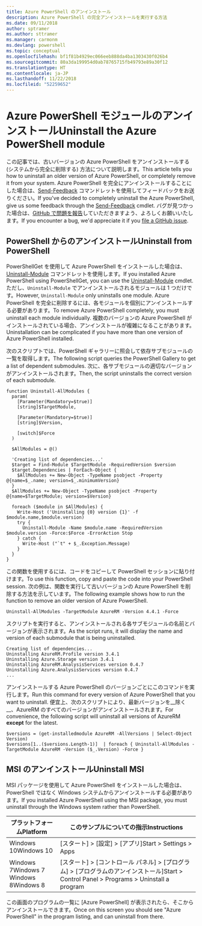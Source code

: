 ```yaml
---
title: Azure PowerShell のアンインストール
description: Azure PowerShell の完全アンインストールを実行する方法
ms.date: 09/11/2018
author: sptramer
ms.author: sttramer
ms.manager: carmonm
ms.devlang: powershell
ms.topic: conceptual
ms.openlocfilehash: bf1f81b4929ec066eeb888da4ba1303430f026b4
ms.sourcegitcommit: 80a3da199954d0ab78765715fb49793e89a30f12
ms.translationtype: HT
ms.contentlocale: ja-JP
ms.lasthandoff: 11/22/2018
ms.locfileid: "52259652"
---
```

# <a name="uninstall-the-azure-powershell-module"></a><span data-ttu-id="29768-103">Azure PowerShell モジュールのアンインストール</span><span class="sxs-lookup"><span data-stu-id="29768-103">Uninstall the Azure PowerShell module</span></span>

<span data-ttu-id="29768-104">この記事では、古いバージョンの Azure PowerShell をアンインストールする (システムから完全に削除する) 方法について説明します。</span><span class="sxs-lookup"><span data-stu-id="29768-104">This article tells you how to uninstall an older version of Azure PowerShell, or completely remove it from your system.</span></span> <span data-ttu-id="29768-105">Azure PowerShell を完全にアンインストールすることにした場合は、[Send-Feedback](/powershell/module/azurerm.profile/send-feedback) コマンドレットを使用してフィードバックをお送りください。</span><span class="sxs-lookup"><span data-stu-id="29768-105">If you've decided to completely uninstall the Azure PowerShell, give us some feedback through the [Send-Feedback](/powershell/module/azurerm.profile/send-feedback) cmdlet.</span></span>
<span data-ttu-id="29768-106">バグが見つかった場合は、[GitHub で問題を報告](https://github.com/azure/azure-powershell/issues)していただきますよう、よろしくお願いいたします。</span><span class="sxs-lookup"><span data-stu-id="29768-106">If you encounter a bug, we'd appreciate it if you [file a GitHub issue](https://github.com/azure/azure-powershell/issues).</span></span>

## <a name="uninstall-from-powershell"></a><span data-ttu-id="29768-107">PowerShell からのアンインストール</span><span class="sxs-lookup"><span data-stu-id="29768-107">Uninstall from PowerShell</span></span>

<span data-ttu-id="29768-108">PowerShellGet を使用して Azure PowerShell をインストールした場合は、[Uninstall-Module](/powershell/module/powershellget/uninstall-module) コマンドレットを使用します。</span><span class="sxs-lookup"><span data-stu-id="29768-108">If you installed Azure PowerShell using PowerShellGet, you can use the [Uninstall-Module](/powershell/module/powershellget/uninstall-module) cmdlet.</span></span> <span data-ttu-id="29768-109">ただし、`Uninstall-Module` でアンインストールされるモジュールは 1 つだけです。</span><span class="sxs-lookup"><span data-stu-id="29768-109">However, `Uninstall-Module` only uninstalls one module.</span></span> <span data-ttu-id="29768-110">Azure PowerShell を完全に削除するには、各モジュールを個別にアンインストールする必要があります。</span><span class="sxs-lookup"><span data-stu-id="29768-110">To remove Azure PowerShell completely, you must uninstall each module individually.</span></span> <span data-ttu-id="29768-111">複数のバージョンの Azure PowerShell がインストールされている場合、アンインストールが複雑になることがあります。</span><span class="sxs-lookup"><span data-stu-id="29768-111">Uninstallation can be complicated if you have more than one version of Azure PowerShell installed.</span></span>

<span data-ttu-id="29768-112">次のスクリプトでは、PowerShell ギャラリーに照会して依存サブモジュールの一覧を取得します。</span><span class="sxs-lookup"><span data-stu-id="29768-112">The following script queries the PowerShell Gallery to get a list of dependent submodules.</span></span> <span data-ttu-id="29768-113">次に、各サブモジュールの適切なバージョンがアンインストールされます。</span><span class="sxs-lookup"><span data-stu-id="29768-113">Then, the script uninstalls the correct version of each submodule.</span></span>

```powershell-interactive
function Uninstall-AllModules {
  param(
    [Parameter(Mandatory=$true)]
    [string]$TargetModule,

    [Parameter(Mandatory=$true)]
    [string]$Version,

    [switch]$Force
  )

  $AllModules = @()

  'Creating list of dependencies...'
  $target = Find-Module $TargetModule -RequiredVersion $version
  $target.Dependencies | ForEach-Object {
    $AllModules += New-Object -TypeName psobject -Property @{name=$_.name; version=$_.minimumVersion}
  }
  $AllModules += New-Object -TypeName psobject -Property @{name=$TargetModule; version=$Version}

  foreach ($module in $AllModules) {
    Write-Host ('Uninstalling {0} version {1}' -f $module.name,$module.version)
    try {
      Uninstall-Module -Name $module.name -RequiredVersion $module.version -Force:$Force -ErrorAction Stop
    } catch {
      Write-Host ("`t" + $_.Exception.Message)
    }
  }
}
```

<span data-ttu-id="29768-114">この関数を使用するには、コードをコピーして PowerShell セッションに貼り付けます。</span><span class="sxs-lookup"><span data-stu-id="29768-114">To use this function, copy and paste the code into your PowerShell session.</span></span> <span data-ttu-id="29768-115">次の例は、関数を実行して古いバージョンの Azure PowerShell を削除する方法を示しています。</span><span class="sxs-lookup"><span data-stu-id="29768-115">The following example shows how to run the function to remove an older version of Azure PowerShell.</span></span>

```powershell-interactive
Uninstall-AllModules -TargetModule AzureRM -Version 4.4.1 -Force
```

<span data-ttu-id="29768-116">スクリプトを実行すると、アンインストールされる各サブモジュールの名前とバージョンが表示されます。</span><span class="sxs-lookup"><span data-stu-id="29768-116">As the script runs, it will display the name and version of each submodule that is being uninstalled.</span></span>

```output
Creating list of dependencies...
Uninstalling AzureRM.Profile version 3.4.1
Uninstalling Azure.Storage version 3.4.1
Uninstalling AzureRM.AnalysisServices version 0.4.7
Uninstalling Azure.AnalysisServices version 0.4.7
...
```

<span data-ttu-id="29768-117">アンインストールする Azure PowerShell のバージョンごとにこのコマンドを実行します。</span><span class="sxs-lookup"><span data-stu-id="29768-117">Run this command for every version of Azure PowerShell that you want to uninstall.</span></span> <span data-ttu-id="29768-118">便宜上、次のスクリプトにより、最新バージョンを__除く__、AzureRM のすべてのバージョンがアンインストールされます。</span><span class="sxs-lookup"><span data-stu-id="29768-118">For convenience, the following script will uninstall all versions of AzureRM __except__ for the latest.</span></span>

```powershell-interactive
$versions = (get-installedmodule AzureRM -AllVersions | Select-Object Version)
$versions[1..($versions.Length-1)]  | foreach { Uninstall-AllModules -TargetModule AzureRM -Version ($_.Version) -Force }
```

## <a name="uninstall-msi"></a><span data-ttu-id="29768-119">MSI のアンインストール</span><span class="sxs-lookup"><span data-stu-id="29768-119">Uninstall MSI</span></span>

<span data-ttu-id="29768-120">MSI パッケージを使用して Azure PowerShell をインストールした場合は、PowerShell ではなく Windows システムからアンインストールする必要があります。</span><span class="sxs-lookup"><span data-stu-id="29768-120">If you installed Azure PowerShell using the MSI package, you must uninstall through the Windows system rather than PowerShell.</span></span>

| <span data-ttu-id="29768-121">プラットフォーム</span><span class="sxs-lookup"><span data-stu-id="29768-121">Platform</span></span> | <span data-ttu-id="29768-122">このサンプルについての指示</span><span class="sxs-lookup"><span data-stu-id="29768-122">Instructions</span></span> |
|----------|--------------|
| <span data-ttu-id="29768-123">Windows 10</span><span class="sxs-lookup"><span data-stu-id="29768-123">Windows 10</span></span> | <span data-ttu-id="29768-124">[スタート] > [設定] > [アプリ]</span><span class="sxs-lookup"><span data-stu-id="29768-124">Start > Settings > Apps</span></span> |
| <span data-ttu-id="29768-125">Windows 7</span><span class="sxs-lookup"><span data-stu-id="29768-125">Windows 7</span></span> </br><span data-ttu-id="29768-126">Windows 8</span><span class="sxs-lookup"><span data-stu-id="29768-126">Windows 8</span></span> | <span data-ttu-id="29768-127">[スタート] > [コントロール パネル] > [プログラム] > [プログラムのアンインストール]</span><span class="sxs-lookup"><span data-stu-id="29768-127">Start > Control Panel > Programs > Uninstall a program</span></span> |

<span data-ttu-id="29768-128">この画面のプログラムの一覧に [Azure PowerShell] が表示されたら、そこからアンインストールできます。</span><span class="sxs-lookup"><span data-stu-id="29768-128">Once on this screen you should see "Azure PowerShell" in the program listing, and can uninstall from there.</span></span>
